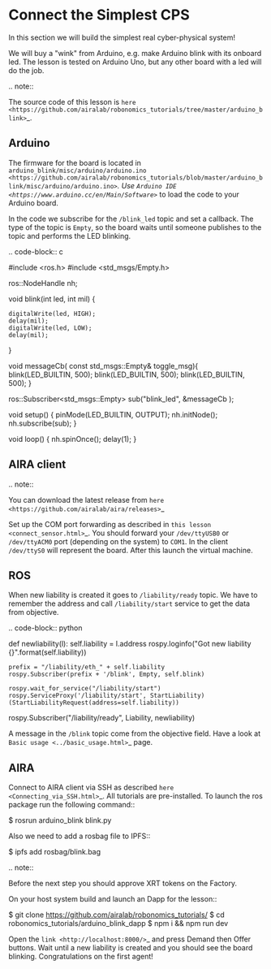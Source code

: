 Connect the Simplest CPS
========================

In this section we will build the simplest real cyber-physical system!

We will buy a "wink" from Arduino, e.g. make Arduino blink with its onboard led. The lesson is tested on Arduino Uno, but any other board with a led will do the job.

.. note::

  The source code of this lesson is `here <https://github.com/airalab/robonomics_tutorials/tree/master/arduino_blink>`_.

Arduino
-------

The firmware for the board is located in `arduino_blink/misc/arduino/arduino.ino <https://github.com/airalab/robonomics_tutorials/blob/master/arduino_blink/misc/arduino/arduino.ino>`_. Use `Arduino IDE <https://www.arduino.cc/en/Main/Software>`_ to load the code to your Arduino board.

In the code we subscribe for the ``/blink_led`` topic and set a callback. The type of the topic is ``Empty``, so the board waits until someone publishes to the topic and performs the LED blinking.

.. code-block:: c

  #include <ros.h>
  #include <std_msgs/Empty.h>

  ros::NodeHandle  nh;

  void blink(int led, int mil) {

    digitalWrite(led, HIGH);
    delay(mil);
    digitalWrite(led, LOW);
    delay(mil);

  }

  void messageCb( const std_msgs::Empty& toggle_msg){
    blink(LED_BUILTIN, 500);
    blink(LED_BUILTIN, 500);
    blink(LED_BUILTIN, 500);
  }

  ros::Subscriber<std_msgs::Empty> sub("blink_led", &messageCb );

  void setup()
  {
    pinMode(LED_BUILTIN, OUTPUT);
    nh.initNode();
    nh.subscribe(sub);
  }

  void loop()
  {
    nh.spinOnce();
    delay(1);
  }

AIRA client
-----------

.. note::

  You can download the latest release from `here <https://github.com/airalab/aira/releases>`_

Set up the COM port forwarding as described in `this lesson <connect_sensor.html>`_. You should forward your ``/dev/ttyUSB0`` or ``/dev/ttyACM0`` port (depending on the system) to ``COM1``. In the client ``/dev/ttyS0`` will represent the board. After this launch the virtual machine.

ROS
---

When new liability is created it goes to ``/liability/ready`` topic. We have to remember the address and call ``/liability/start`` service to get the data from objective.

.. code-block:: python

  def newliability(l):
    self.liability = l.address
    rospy.loginfo("Got new liability {}".format(self.liability))

    prefix = "/liability/eth_" + self.liability
    rospy.Subscriber(prefix + '/blink', Empty, self.blink)

    rospy.wait_for_service("/liability/start")
    rospy.ServiceProxy('/liability/start', StartLiability)(StartLiabilityRequest(address=self.liability))
  rospy.Subscriber("/liability/ready", Liability, newliability)

A message in the ``/blink`` topic come from the objective field. Have a look at `Basic usage <../basic_usage.html>`_ page.

AIRA
----

Connect to AIRA client via SSH as described `here <Connecting_via_SSH.html>`_. All tutorials are pre-installed. To launch the ros package run the following command::

  $ rosrun arduino_blink blink.py


Also we need to add a rosbag file to IPFS::

  $ ipfs add rosbag/blink.bag

.. note::

  Before the next step you should approve XRT tokens on the Factory.

On your host system build and launch an Dapp for the lesson::

  $ git clone https://github.com/airalab/robonomics_tutorials/
  $ cd robonomics_tutorials/arduino_blink_dapp
  $ npm i && npm run dev

Open the `link <http://localhost:8000/>`_ and press Demand then Offer buttons. Wait until a new liability is created and you should see the board blinking. Congratulations on the first agent!

